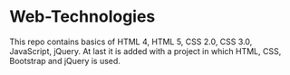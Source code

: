# Web-Technologies
This repo contains basics of HTML 4, HTML 5, CSS 2.0, CSS 3.0, JavaScript, jQuery.
At last it is added with a project in which HTML, CSS, Bootstrap and jQuery is used.
